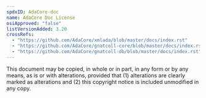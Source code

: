 ```yaml
---
spdxID: AdaCore-doc
name: AdaCore Doc License
osiApproved: "false"
listVersionAdded: 3.20
crossRefs: 
  - "https://github.com/AdaCore/xmlada/blob/master/docs/index.rst"
  - "https://github.com/AdaCore/gnatcoll-core/blob/master/docs/index.rst"
  - "https://github.com/AdaCore/gnatcoll-db/blob/master/docs/index.rst"
---
```


This document may be copied, in whole or in part, in any form or by any means, as is or with alterations, provided that (1) alterations are clearly marked as alterations and (2) this copyright notice is included unmodified in any copy.
